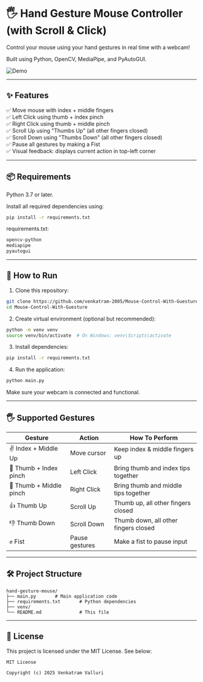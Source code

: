 # 🖐️ Hand Gesture Mouse Controller (with Scroll & Click)

Control your mouse using your hand gestures in real time with a webcam!

Built using Python, OpenCV, MediaPipe, and PyAutoGUI.

![Demo](assets/demo.gif) <!-- Replace with actual demo GIF or image -->

---

## ✨ Features

✅ Move mouse with index + middle fingers  
✅ Left Click using thumb + index pinch  
✅ Right Click using thumb + middle pinch  
✅ Scroll Up using "Thumbs Up" (all other fingers closed)  
✅ Scroll Down using "Thumbs Down" (all other fingers closed)  
✅ Pause all gestures by making a Fist  
✅ Visual feedback: displays current action in top-left corner

---

## 📦 Requirements

Python 3.7 or later.

Install all required dependencies using:

```bash
pip install -r requirements.txt
````

requirements.txt:

```txt
opencv-python
mediapipe
pyautogui
```

---

## 🚀 How to Run

1. Clone this repository:

```bash
git clone https://github.com/venkatram-2005/Mouse-Control-With-Guesture.git
cd Mouse-Control-With-Guesture
```

2. Create virtual environment (optional but recommended):

```bash
python -m venv venv
source venv/bin/activate  # On Windows: venv\Scripts\activate
```

3. Install dependencies:

```bash
pip install -r requirements.txt
```

4. Run the application:

```bash
python main.py
```

Make sure your webcam is connected and functional.

---

## 🖐️ Supported Gestures

| Gesture                 | Action         | How To Perform                       |
| ----------------------- | -------------- | ------------------------------------ |
| ✌️ Index + Middle Up    | Move cursor    | Keep index & middle fingers up       |
| 🤏 Thumb + Index pinch  | Left Click     | Bring thumb and index tips together  |
| 🤏 Thumb + Middle pinch | Right Click    | Bring thumb and middle tips together |
| 👍 Thumb Up             | Scroll Up      | Thumb up, all other fingers closed   |
| 👎 Thumb Down           | Scroll Down    | Thumb down, all other fingers closed |
| ✊ Fist                  | Pause gestures | Make a fist to pause input           |

---

## 🛠️ Project Structure

```
hand-gesture-mouse/
├── main.py       # Main application code
├── requirements.txt       # Python dependencies
├── venv/
└── README.md              # This file
```

---

## 📝 License

This project is licensed under the MIT License. See below:

```
MIT License

Copyright (c) 2025 Venkatram Valluri

 
```

